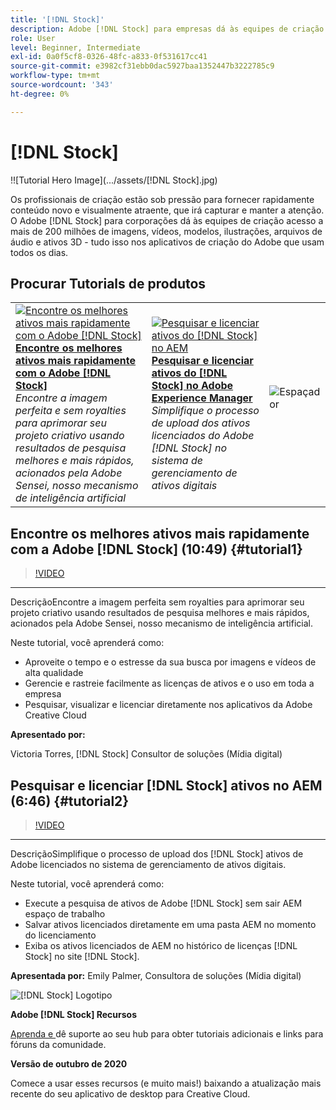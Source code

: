 ```yaml
---
title: '[!DNL Stock]'
description: Adobe [!DNL Stock] para empresas dá às equipes de criação acesso a mais de 200 milhões de imagens, vídeos, modelos, ilustrações, arquivos de áudio e ativos 3D
role: User
level: Beginner, Intermediate
exl-id: 0a0f5cf8-0326-48fc-a833-0f531617cc41
source-git-commit: e3982cf31ebb0dac5927baa1352447b3222785c9
workflow-type: tm+mt
source-wordcount: '343'
ht-degree: 0%

---
```


# [!DNL Stock]

!![Tutorial Hero Image](.../assets/[!DNL Stock].jpg)

Os profissionais de criação estão sob pressão para fornecer rapidamente conteúdo novo e visualmente atraente, que irá capturar e manter a atenção. O Adobe [!DNL Stock] para corporações dá às equipes de criação acesso a mais de 200 milhões de imagens, vídeos, modelos, ilustrações, arquivos de áudio e ativos 3D - tudo isso nos aplicativos de criação do Adobe que usam todos os dias.

## Procurar Tutorials de produtos

<table style="table-layout:fixed">
<tr>
 <td>
   <a href="stock.md#tutorial1">
      <img alt="Encontre os melhores ativos mais rapidamente com o Adobe [!DNL Stock]" src="../assets/stock_torres_thumbnail.jpg" />
   </a>
    <div>
   <a href="stock.md#tutorial1"><strong>Encontre os melhores ativos mais rapidamente com o Adobe [!DNL Stock]</strong></a>
    </div>
    <em>Encontre a imagem perfeita e sem royalties para aprimorar seu projeto criativo usando resultados de pesquisa melhores e mais rápidos, acionados pela Adobe Sensei, nosso mecanismo de inteligência artificial</em>
    <br>
  </td>
  <td>
   <a href="stock.md#tutorial2">
      <img alt="Pesquisar e licenciar ativos do [!DNL Stock] no AEM" src="../assets/stock_aemintegration_palmer_thumbnail.jpg" />
   </a>
    <div>
   <a href="stock.md#tutorial2"><strong>Pesquisar e licenciar ativos do [!DNL Stock] no Adobe Experience Manager</strong></a>
    </div>
    <em>Simplifique o processo de upload dos ativos licenciados do Adobe [!DNL Stock] no sistema de gerenciamento de ativos digitais</em>
    <br>
  </td>
  <td>
    <img alt="Espaçador" src="../assets/Whitespacer.png" />
    <div>
    <br>
  </td>
</tr>
</table>

## Encontre os melhores ativos mais rapidamente com a Adobe [!DNL Stock] (10:49) {#tutorial1}

>[!VIDEO](https://video.tv.adobe.com/v/326951?hidetitle=true)

****
DescriçãoEncontre a imagem perfeita sem royalties para aprimorar seu projeto criativo usando resultados de pesquisa melhores e mais rápidos, acionados pela Adobe Sensei, nosso mecanismo de inteligência artificial.

Neste tutorial, você aprenderá como:
* Aproveite o tempo e o estresse da sua busca por imagens e vídeos de alta qualidade
* Gerencie e rastreie facilmente as licenças de ativos e o uso em toda a empresa
* Pesquisar, visualizar e licenciar diretamente nos aplicativos da Adobe Creative Cloud

**Apresentado por:**

Victoria Torres, [!DNL Stock] Consultor de soluções (Mídia digital)

## Pesquisar e licenciar [!DNL Stock] ativos no AEM (6:46) {#tutorial2}

>[!VIDEO](https://video.tv.adobe.com/v/326952?hidetitle=true)

****
DescriçãoSimplifique o processo de upload dos  [!DNL Stock] ativos de Adobe licenciados no sistema de gerenciamento de ativos digitais.

Neste tutorial, você aprenderá como:
* Execute a pesquisa de ativos de Adobe [!DNL Stock] sem sair AEM espaço de trabalho
* Salvar ativos licenciados diretamente em uma pasta AEM no momento do licenciamento
* Exiba os ativos licenciados de AEM no histórico de licenças [!DNL Stock] no site [!DNL Stock].

**Apresentada por:**
Emily Palmer, Consultora de soluções (Mídia digital)

![[!DNL Stock] Logotipo](../assets/st_appicon_96.png)

**Adobe  [!DNL Stock] Recursos**

[Aprenda e ](https://helpx.adobe.com/support/stock.html) dê suporte ao seu hub para obter tutoriais adicionais e links para fóruns da comunidade.

**Versão de outubro de 2020**

Comece a usar esses recursos (e muito mais!) baixando a atualização mais recente do seu aplicativo de desktop para Creative Cloud.
